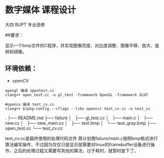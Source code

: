 # 数字媒体 课程设计
大四 BUPT 专业选修

##要求：

显示一个bmp文件的C程序，并实现图像亮度、对比度调整、图像平移、放大、旋转和镜像。


## 环境依赖：
* openCV
```
opengl 编译 opentest.cc
clang++ open_test.cc -o gl_test -framework OpenGL -framework GLUT

#opencv 编译 test_cv.cc
clang++ $(pkg-config --cflags --libs opencv) test_cv.cc -o test_cv
```


.
├── README.md
├── failure
│   ├── gl_test.cc
│   ├── main.c
│   ├── new.cc
│   ├── new_main.cc
│   ├── test.bmp
│   └── test_gray.bmp
├── open_test.cc
└── test_cv.cc

test_cv.cc是最终使用的处理代码文件
原计划用failure/main.c按照bmp格式进行算法编写操作，不过因为仅仅只是显示就需要对linux的framebuffer设备进行操作，之后的处理过程又需要写其他的算法，过于耗时，就暂时放下了。
